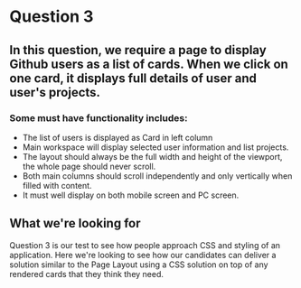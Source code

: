 # Question 3

## In this question, we require a page to display Github users as a list of cards. When we click on one card, it displays full details of user and user's projects.

### Some must have functionality includes:

- The list of users is displayed as Card in left column
- Main workspace will display selected user information and list projects.
- The layout should always be the full width and height of the viewport, the whole page should never scroll.
- Both main columns should scroll independently and only vertically when filled with content.
- It must well display on both mobile screen and PC screen.

## What we're looking for

Question 3 is our test to see how people approach CSS and styling of an application. Here we're looking to see how our candidates can deliver a solution similar to the Page Layout using a CSS solution on top of any rendered cards that they think they need.
